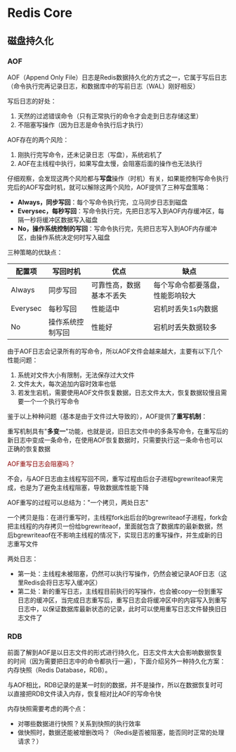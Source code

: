 # Redis Core

## 磁盘持久化

### AOF

AOF（Append Only File）日志是Redis数据持久化的方式之一，它属于写后日志（命令执行完再记录日志，和数据库中的写前日志（WAL）刚好相反）

写后日志的好处：

1. 天然的过滤错误命令（只有正常执行的命令才会走到日志存储这里）
2. 不阻塞写操作（因为日志是命令执行后才执行）

AOF存在的两个风险：

1. 刚执行完写命令，还未记录日志（写盘），系统宕机了
2. AOF在主线程中执行，如果写盘太慢，会阻塞后面的操作也无法执行

仔细观察，会发现这两个风险都与**写盘**操作（时机）有关，如果能控制写命令执行完后的AOF写盘时机，就可以解除这两个风险，AOF提供了三种写盘策略：

- **Always，同步写回**：每个写命令执行完，立马同步日志到磁盘
- **Everysec，每秒写回**：写命令执行完，先把日志写入到AOF内存缓冲区，每隔一秒将缓冲区数据写入磁盘
- **No，操作系统控制的写回**：写命令执行完，先把日志写入到AOF内存缓冲区，由操作系统决定何时写入磁盘

三种策略的优缺点：

| 配置项   | 写回时机         | 优点                     | 缺点                             |
| -------- | ---------------- | ------------------------ | -------------------------------- |
| Always   | 同步写回         | 可靠性高，数据基本不丢失 | 每个写命令都要落盘，性能影响较大 |
| Everysec | 每秒写回         | 性能适中                 | 宕机时丢失1s内数据               |
| No       | 操作系统控制写回 | 性能好                   | 宕机时丢失数据较多               |

由于AOF日志会记录所有的写命令，所以AOF文件会越来越大，主要有以下几个性能问题：

1. 系统对文件大小有限制，无法保存过大文件
2. 文件太大，每次追加内容时效率也低
3. 若发生宕机，需要使用AOF文件恢复数据，日志文件太大，恢复数据较慢且需要一个一个执行写命令

鉴于以上种种问题（基本是由于文件过大导致的），AOF提供了**重写机制**：

重写机制具有"**多变一**"功能，也就是说，旧日志文件中的多条写命令，在重写后的新日志中变成一条命令，在使用AOF恢复数据时，只需要执行这一条命令也可以正确的恢复数据

<font color="darkred">AOF重写日志会阻塞吗？</font>

不会，与AOF日志由主线程写回不同，重写过程由后台子进程bgrewriteaof来完成，也是为了避免主线程阻塞，导致数据库性能下降

AOF重写的过程可以总结为："一个拷贝，两处日志"

一个拷贝是指：在进行重写时，主线程fork出后台的bgrewriteaof子进程，fork会把主线程的内存拷贝一份给bgrewriteaof，里面就包含了数据库的最新数据，然后bgrewriteaof在不影响主线程的情况下，实现日志的重写操作，并生成新的日志重写文件

两处日志：

- 第一处：主线程未被阻塞，仍然可以执行写操作，仍然会被记录AOF日志（这里Redis会将日志写入缓冲区）
- 第二处：新的重写日志，主线程目前执行的写操作，也会被copy一份到重写日志的缓冲区，当完成日志重写后，重写日志会将缓冲区中的内容写入到重写日志中，以保证数据库最新状态的记录，此时可以使用重写日志文件替换旧日志文件了

### RDB

前面了解到AOF是以日志文件的形式进行持久化，日志文件太大会影响数据恢复的时间（因为需要把日志中的命令都执行一遍），下面介绍另外一种持久化方案：内存快照（Redis Database，RDB）。

与AOF相比，RDB记录的是某一时刻的数据，并不是操作，所以在数据恢复时可以直接把RDB文件读入内存，恢复相对比AOF的写命令快

内存快照需要考虑的两个点：

- 对哪些数据进行快照？关系到快照的执行效率
- 做快照时，数据还能被增删改吗？（Redis是否被阻塞，能否同时正常的处理请求？）

